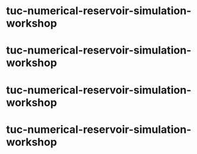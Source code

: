 # tuc-numerical-reservoir-simulation-workshop
# tuc-numerical-reservoir-simulation-workshop
# tuc-numerical-reservoir-simulation-workshop
# tuc-numerical-reservoir-simulation-workshop
